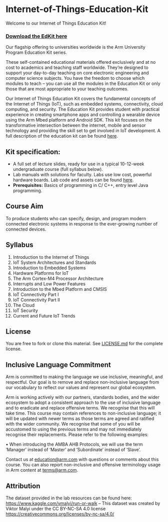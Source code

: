 
# Internet-of-Things-Education-Kit

Welcome to our Internet of Things Education Kit!

### [Download the EdKit here](https://github.com/arm-university/Internet-of-Things-Education-Kit/archive/refs/heads/main.zip)

Our flagship offering to universities worldwide is the Arm University Program Education Kit series.

These self-contained educational materials offered exclusively and at no cost to academics and teaching staff worldwide. They’re designed to support your day-to-day teaching on core electronic engineering and computer science subjects. You have the freedom to choose which modules to teach – you can use all the modules in the Education Kit or only those that are most appropriate to your teaching outcomes.

Our Internet of Things Education Kit covers the  fundamental concepts of the Internet of Things (IoT), such as embedded systems, connectivity, cloud computing, and security. The Education Kit provides student with practical experience in creating smartphone apps and controlling a wearable device using the Arm Mbed platform and Android SDK. This kit focuses on the transformative intersection between the internet, mobile and sensor technology and providing the skill set to get involved in IoT development. A full description of the education kit can be found [here](https://www.arm.com/resources/education/education-kits/internet-of-things).


 ## Kit specification:

* A full set of lecture slides, ready for use in a typical 10-12-week undergraduate course (full syllabus below).
* Lab manuals with solutions for faculty. Labs use low cost, powerful hardware boards. Lab code and assets can be found [here](https://community.arm.com/aup/iot-st/).
* **Prerequisites:** Basics of programming in C/ C++, entry level Java programming.

## Course Aim
To produce students who can specify, design, and program modern connected electronic systems in response to the ever-growing number of connected devices.

## Syllabus
1. Introduction to the Internet of Things
1. IoT System Architectures and Standards 
1. Introduction to Embedded Systems
1. Hardware Platforms for IoT
1. The Arm Cortex-M4 Processor Architecture
1. Interrupts and Low Power Features
1. Introduction to the Mbed Platform and CMSIS
1. IoT Connectivity Part I 
1. IoT Connectivity Part II
1. The Cloud
1. IoT Security
1. Current and Future IoT Trends

## License
You are free to fork or clone this material. See [LICENSE.md](https://github.com/arm-university/Internet-of-Things-Education-Kit/blob/main/License/LICENSE.md) for the complete license.

## Inclusive Language Commitment
Arm is committed to making the language we use inclusive, meaningful, and respectful. Our goal is to remove and replace non-inclusive language from our vocabulary to reflect our values and represent our global ecosystem.
 
Arm is working actively with our partners, standards bodies, and the wider ecosystem to adopt a consistent approach to the use of inclusive language and to eradicate and replace offensive terms. We recognise that this will take time. This course may contain references to non-inclusive language; it will be updated with newer terms as those terms are agreed and ratified with the wider community. We recognise that some of you will be accustomed to using the previous terms and may not immediately recognise their replacements. Please refer to the following examples:

•	When introducing the AMBA AHB Protocols, we will use the term ‘Manager’ instead of ‘Master’ and ‘Subordinate’ instead of ‘Slave’. 
 
Contact us at education@arm.com with questions or comments about this course. You can also report non-inclusive and offensive terminology usage in Arm content at terms@arm.com.

## Attribution
The dataset provided in the lab resources can be found here: https://www.kaggle.com/vmalyi/run-or-walk – This dataset was created by Viktor Malyi under the CC BY-NC-SA 4.0 license https://creativecommons.org/licenses/by-nc-sa/4.0/
